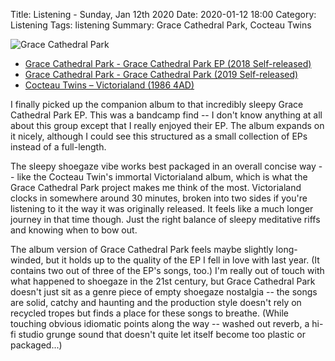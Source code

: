 Title: Listening - Sunday, Jan 12th 2020
Date: 2020-01-12 18:00
Category: Listening
Tags: listening
Summary: Grace Cathedral Park, Cocteau Twins


![Grace Cathedral Park](/images/gcpark.jpg)

- [Grace Cathedral Park - Grace Cathedral Park EP (2018 Self-released)](https://gracecathedralpark.bandcamp.com/album/grace-cathedral-park-ep-2)
- [Grace Cathedral Park - Grace Cathedral Park (2019 Self-released)](https://gracecathedralpark.bandcamp.com/album/grace-cathedral-park-2)
- [Cocteau Twins – Victorialand (1986 4AD)](https://www.discogs.com/Cocteau-Twins-Victorialand/master/5199)

I finally picked up the companion album to that incredibly sleepy Grace Cathedral Park EP. This was a bandcamp find -- I don't know anything at all about this group except that I really enjoyed their EP. The album expands on it nicely, although I could see this structured as a small collection of EPs instead of a full-length.

The sleepy shoegaze vibe works best packaged in an overall concise way -- like the Cocteau Twin's immortal Victorialand album, which is what the Grace Cathedral Park project makes me think of the most. Victorialand clocks in somewhere around 30 minutes, broken into two sides if you're listening to it the way it was originally released. It feels like a much longer journey in that time though. Just the right balance of sleepy meditative riffs and knowing when to bow out.

The album version of Grace Cathedral Park feels maybe slightly long-winded, but it holds up to the quality of the EP I fell in love with last year. (It contains two out of three of the EP's songs, too.) I'm really out of touch with what happened to shoegaze in the 21st century, but Grace Cathedral Park doesn't just sit as a genre piece of empty shoegaze nostalgia -- the songs are solid, catchy and haunting and the production style doesn't rely on recycled tropes but finds a place for these songs to breathe. (While touching obvious idiomatic points along the way -- washed out reverb, a hi-fi studio grunge sound that doesn't quite let itself become too plastic or packaged...)

